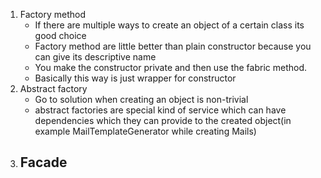 1. Factory method
	- If there are multiple ways to create an object of a certain class its good choice
	- Factory method are little better than plain constructor because you can give its descriptive name
	- You make the constructor private and then use the fabric method.
	- Basically this way is just wrapper for constructor
2. Abstract factory
	- Go to solution when creating an object is non-trivial 
	- abstract factories are special kind of service which can have dependencies which they can provide to the created object(in example MailTemplateGenerator while creating Mails)
3. Facade 
	- 